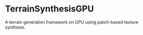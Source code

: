 TerrainSynthesisGPU
===================

A  terrain generation framework on GPU using patch-based texture synthesis.
